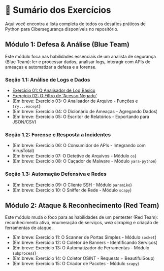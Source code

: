 # 📂 Sumário dos Exercícios

Aqui você encontra a lista completa de todos os desafios práticos de Python para Cibersegurança disponíveis no repositório.

## Módulo 1: Defesa & Análise (Blue Team)

Este módulo foca nas habilidades essenciais de um analista de segurança (Blue Team): ler e processar dados, analisar logs, interagir com APIs de ameaças e automatizar a defesa e a forense.

### Seção 1.1: Análise de Logs e Dados
* [Exercício 01: O Analisador de Log Básico](./01-Analise_de_Logs/exercicio-1.md)
* [Exercício 02: O Filtro de 'Acesso Negado'](./01-Analise_de_Logs/exercicio-2.md)
* (Em breve: Exercício 03: O Analisador de Arquivo - Funções e `try...except`)
* (Em breve: Exercício 04: O Dicionário de Ameaças - Agregando Dados)
* (Em breve: Exercício 05: O Escritor de Relatórios - Exportando para JSON/CSV)

### Seção 1.2: Forense e Resposta a Incidentes
* (Em breve: Exercício 06: O Consumidor de APIs - Integrando com VirusTotal)
* (Em breve: Exercício 07: O Detetive de Arquivos - Módulo `os`)
* (Em breve: Exercício 08: O Caçador de Malware - Módulo `yara-python`)

### Seção 1.3: Automação Defensiva e Redes
* (Em breve: Exercício 09: O Cliente SSH - Módulo `paramiko`)
* (Em breve: Exercício 10: O Sniffer de Rede - Módulo `scapy`)

## Módulo 2: Ataque & Reconhecimento (Red Team)

Este módulo muda o foco para as habilidades de um pentester (Red Team): reconhecimento ativo, enumeração de serviços, *web scraping* e criação de ferramentas de ataque.

* (Em breve: Exercício 11: O Scanner de Portas Simples - Módulo `socket`)
* (Em breve: Exercício 12: O Coletor de Banners - Identificando Serviços)
* (Em breve: Exercício 13: O Automatizador de Ferramentas - Módulo `subprocess`)
* (Em breve: Exercício 14: O Coletor OSINT - Requests + BeautifulSoup)
* (Em breve: Exercício 15: O Criador de Pacotes - Módulo `scapy`)

